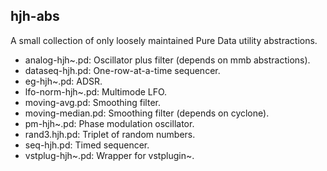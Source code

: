 ## hjh-abs

A small collection of only loosely maintained Pure Data utility abstractions.

- analog-hjh~.pd: Oscillator plus filter (depends on mmb abstractions).
- dataseq-hjh.pd: One-row-at-a-time sequencer.
- eg-hjh~.pd: ADSR.
- lfo-norm-hjh~.pd: Multimode LFO.
- moving-avg.pd: Smoothing filter.
- moving-median.pd: Smoothing filter (depends on cyclone).
- pm-hjh~.pd: Phase modulation oscillator.
- rand3.hjh.pd: Triplet of random numbers.
- seq-hjh.pd: Timed sequencer.
- vstplug-hjh~.pd: Wrapper for vstplugin~.

